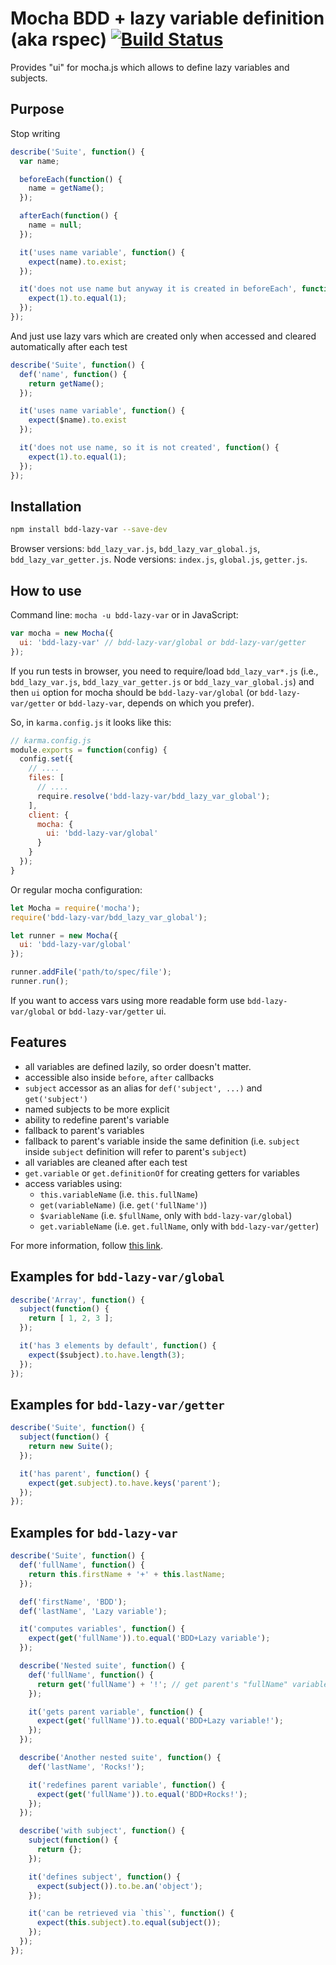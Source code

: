 # Mocha BDD + lazy variable definition (aka rspec) [![Build Status](https://travis-ci.org/stalniy/bdd-lazy-var.svg?branch=master)](https://travis-ci.org/stalniy/bdd-lazy-var)
Provides "ui" for mocha.js which allows to define lazy variables and subjects.

## Purpose
Stop writing
```js
describe('Suite', function() {
  var name;

  beforeEach(function() {
    name = getName();
  });

  afterEach(function() {
    name = null;
  });

  it('uses name variable', function() {
    expect(name).to.exist;
  });

  it('does not use name but anyway it is created in beforeEach', function() {
    expect(1).to.equal(1);
  });
});
```
And just use lazy vars which are created only when accessed and cleared automatically after each test
```js
describe('Suite', function() {
  def('name', function() {
    return getName();
  });

  it('uses name variable', function() {
    expect($name).to.exist
  });

  it('does not use name, so it is not created', function() {
    expect(1).to.equal(1);
  });
});
```

## Installation
```bash
npm install bdd-lazy-var --save-dev
```

Browser versions: `bdd_lazy_var.js`, `bdd_lazy_var_global.js`, `bdd_lazy_var_getter.js`.
Node versions: `index.js`, `global.js`, `getter.js`.

## How to use
Command line: `mocha -u bdd-lazy-var` or in JavaScript:
```js
var mocha = new Mocha({
  ui: 'bdd-lazy-var' // bdd-lazy-var/global or bdd-lazy-var/getter
});
```
If you run tests in browser, you need to require/load `bdd_lazy_var*.js` (i.e., `bdd_lazy_var.js`, `bdd_lazy_var_getter.js` or `bdd_lazy_var_global.js`) and then `ui` option for mocha should be `bdd-lazy-var/global` (or `bdd-lazy-var/getter` or `bdd-lazy-var`, depends on which you prefer).

So, in `karma.config.js` it looks like this:
```js
// karma.config.js
module.exports = function(config) {
  config.set({
    // ....
    files: [
      // ....
      require.resolve('bdd-lazy-var/bdd_lazy_var_global');
    ],
    client: {
      mocha: {
        ui: 'bdd-lazy-var/global'
      }
    }
  });
}
```
Or regular mocha configuration:
```js
let Mocha = require('mocha');
require('bdd-lazy-var/bdd_lazy_var_global');

let runner = new Mocha({
  ui: 'bdd-lazy-var/global'
});

runner.addFile('path/to/spec/file');
runner.run();
```

If you want to access vars using more readable form use `bdd-lazy-var/global` or `bdd-lazy-var/getter` ui.

## Features
* all variables are defined lazily, so order doesn't matter.
* accessible also inside `before`, `after` callbacks
* `subject` accessor as an alias for `def('subject', ...)` and `get('subject')`
* named subjects to be more explicit
* ability to redefine parent's variable
* fallback to parent's variables
* fallback to parent's variable inside the same definition (i.e. `subject` inside `subject` definition will refer to parent's `subject`)
* all variables are cleaned after each test
* `get.variable` or `get.definitionOf` for creating getters for variables
* access variables using:
  * `this.variableName` (i.e. `this.fullName`)
  * `get(variableName)` (i.e. `get('fullName')`)
  * `$variableName` (i.e. `$fullName`, only with `bdd-lazy-var/global`)
  * `get.variableName` (i.e. `get.fullName`, only with `bdd-lazy-var/getter`)

For more information, follow [this link](https://medium.com/@sergiy.stotskiy/lazy-variables-with-mocha-js-d6063503104c#.ceo9jvrzh).

## Examples for `bdd-lazy-var/global`
```js
describe('Array', function() {
  subject(function() {
    return [ 1, 2, 3 ];
  });

  it('has 3 elements by default', function() {
    expect($subject).to.have.length(3);
  });
});
```

## Examples for `bdd-lazy-var/getter`
```js
describe('Suite', function() {
  subject(function() {
    return new Suite();
  });

  it('has parent', function() {
    expect(get.subject).to.have.keys('parent');
  });
});
```

## Examples for `bdd-lazy-var`
```js
describe('Suite', function() {
  def('fullName', function() {
    return this.firstName + '+' + this.lastName;
  });

  def('firstName', 'BDD');
  def('lastName', 'Lazy variable');

  it('computes variables', function() {
    expect(get('fullName')).to.equal('BDD+Lazy variable');
  });

  describe('Nested suite', function() {
    def('fullName', function() {
      return get('fullName') + '!'; // get parent's "fullName" variable
    });

    it('gets parent variable', function() {
      expect(get('fullName')).to.equal('BDD+Lazy variable!');
    });
  });

  describe('Another nested suite', function() {
    def('lastName', 'Rocks!');

    it('redefines parent variable', function() {
      expect(get('fullName')).to.equal('BDD+Rocks!');
    });
  });

  describe('with subject', function() {
    subject(function() {
      return {};
    });

    it('defines subject', function() {
      expect(subject()).to.be.an('object');
    });

    it('can be retrieved via `this`', function() {
      expect(this.subject).to.equal(subject());
    });
  });
});

